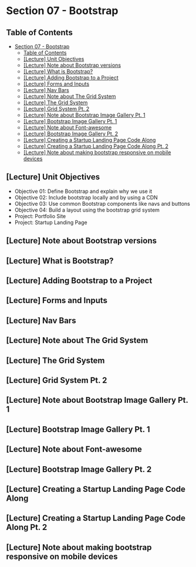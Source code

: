 # Section 07 - Bootstrap

## Table of Contents

- [Section 07 - Bootstrap](#section-07---bootstrap)
  - [Table of Contents](#table-of-contents)
  - [[Lecture] Unit Objectives](#lecture-unit-objectives)
  - [[Lecture] Note about Bootstrap versions](#lecture-note-about-bootstrap-versions)
  - [[Lecture] What is Bootstrap?](#lecture-what-is-bootstrap)
  - [[Lecture] Adding Bootstrap to a Project](#lecture-adding-bootstrap-to-a-project)
  - [[Lecture] Forms and Inputs](#lecture-forms-and-inputs)
  - [[Lecture] Nav Bars](#lecture-nav-bars)
  - [[Lecture] Note about The Grid System](#lecture-note-about-the-grid-system)
  - [[Lecture] The Grid System](#lecture-the-grid-system)
  - [[Lecture] Grid System Pt. 2](#lecture-grid-system-pt-2)
  - [[Lecture] Note about Bootstrap Image Gallery Pt. 1](#lecture-note-about-bootstrap-image-gallery-pt-1)
  - [[Lecture] Bootstrap Image Gallery Pt. 1](#lecture-bootstrap-image-gallery-pt-1)
  - [[Lecture] Note about Font-awesome](#lecture-note-about-font-awesome)
  - [[Lecture] Bootstrap Image Gallery Pt. 2](#lecture-bootstrap-image-gallery-pt-2)
  - [[Lecture] Creating a Startup Landing Page Code Along](#lecture-creating-a-startup-landing-page-code-along)
  - [[Lecture] Creating a Startup Landing Page Code Along Pt. 2](#lecture-creating-a-startup-landing-page-code-along-pt-2)
  - [[Lecture] Note about making bootstrap responsive on mobile devices](#lecture-note-about-making-bootstrap-responsive-on-mobile-devices)

## [Lecture] Unit Objectives

- Objective 01: Define Bootstrap and explain why we use it
- Objective 02: Include bootstrap locally and by using a CDN
- Objective 03: Use common Bootstrap components like navs and buttons
- Objective 04: Build a layout using the bootstrap grid system
- Project: Portfolio Site
- Project: Startup Landing Page

## [Lecture] Note about Bootstrap versions

## [Lecture] What is Bootstrap?

## [Lecture] Adding Bootstrap to a Project

## [Lecture] Forms and Inputs

## [Lecture] Nav Bars

## [Lecture] Note about The Grid System

## [Lecture] The Grid System

## [Lecture] Grid System Pt. 2

## [Lecture] Note about Bootstrap Image Gallery Pt. 1

## [Lecture] Bootstrap Image Gallery Pt. 1

## [Lecture] Note about Font-awesome

## [Lecture] Bootstrap Image Gallery Pt. 2

## [Lecture] Creating a Startup Landing Page Code Along

## [Lecture] Creating a Startup Landing Page Code Along Pt. 2

## [Lecture] Note about making bootstrap responsive on mobile devices
